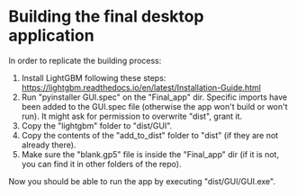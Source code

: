 # Building the final desktop application

In order to replicate the building process:

1. Install LightGBM following these steps: https://lightgbm.readthedocs.io/en/latest/Installation-Guide.html
2. Run "pyinstaller GUI.spec" on the "Final_app" dir. Specific imports have been added to the GUI.spec file (otherwise the app won't build or won't run). It might ask for permission to overwrite "dist", grant it.
3. Copy the "lightgbm" folder to "dist/GUI".
4. Copy the contents of the "add_to_dist" folder to "dist" (if they are not already there).
5. Make sure the "blank.gp5" file is inside the "Final_app" dir (if it is not, you can find it in other folders of the repo).

Now you should be able to run the app by executing "dist/GUI/GUI.exe".